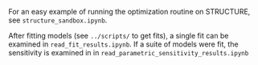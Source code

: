 For an easy example of running the optimization routine on STRUCTURE, see `structure_sandbox.ipynb`. 

After fitting models (see `../scripts/` to get fits), a single fit can be examined in `read_fit_results.ipynb`. If a suite of models were fit, 
the sensitivity is examined in in `read_parametric_sensitivity_results.ipynb`
